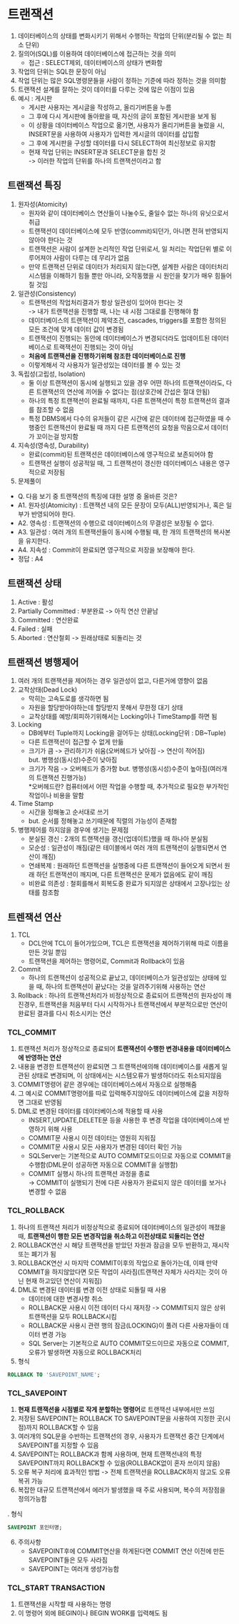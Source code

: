 # 트랜잭션

1. 데이터베이스의 상태를 변화시키기 위해서 수행하는 작업의 단위(분리될 수 없는 최소 단위)
2. 질의어(SQL)를 이용하여 데이터베이스에 접근하는 것을 의미
    - 접근 : SELECT제외, 데이터베이스의 상태가 변화함
3. 작업의 단위는 SQL한 문장이 아님
4. 작업 단위는 많은 SQL명령문들을 사람이 정하는 기준에 따라 정하는 것을 의미함
5. 트랜잭션 설계를 잘하는 것이 데이터를 다루는 것에 많은 이점이 있음
6. 예시 : 게시판
    - 게시판 사용자는 게시글을 작성하고, 올리기버튼을 누름
    - 그 후에 다시 게시판에 돌아왔을 때, 자신의 글이 포함된 게시판을 보게 됨
    - 이 상황을 데이터베이스 작업으로 옮기면, 사용자가 올리기버튼을 눌렀을 시, INSERT문을 사용하여 사용자가 입력한 게시글의 데이터를 삽입함
    - 그 후에 게시판을 구성할 데이터를 다시 SELECT하여 최신정보로 유지함
    - 현재 작업 단위는 INSERT문과 SELECT문을 합친 것
    <br>-> 이러한 작업의 단위를 하나의 트랜잭션이라고 함

## 트랜잭션 특징

1. 원자성(Atomicity)
    - 원자와 같이 데이터베이스 연산들이 나눌수도, 줄일수 없는 하나의 유닛으로서 취급
    - 트랜잭션이 데이터베이스에 모두 반영(commit)되던가, 아니면 전혀 반영되지 않아야 한다는 것
    - 트랜잭션은 사람이 설계한 논리적인 작업 단위로서, 일 처리는 작업단위 별로 이루어져야 사람이 다루는 데 무리가 없음
    - 만약 트랜잭션 단위로 데이터가 처리되지 않는다면, 설계한 사람은 데이터처리시스템을 이해하기 힘들 뿐만 아니라, 오작동했을 시 원인을 찾기가 매우 힘들어질 것임
2. 일관성(Consistency)
    - 트랜잭션의 작업처리결과가 항상 일관성이 있어야 한다는 것
    <br>-> 내가 트랜잭션을 진행할 때, 나는 내 시점 그대로를 진행해야 함
    - 데이터베이스의 트랜잭션이 제약조건, cascades, triggers를 포함한 정의된 모든 조건에 맞게 데이터 값이 변경됨 
    - 트랜잭션이 진행되는 동안에 데이터베이스가 변경되더라도 업데이트된 데이터베이스로 트랙잭션이 진행되는 것이 아님
    - **처음에 트랜잭션을 진행하기위해 참조한 데이터베이스로 진행**
    - 이렇게해서 각 사용자가 일관성있는 데이터를 볼 수 있는 것
3. 독립성(고립성, Isolation)
    - 둘 이상 트랜잭션이 동시에 실행되고 있을 경우 어떤 하나의 트랜잭션이라도, 다른 트랜잭션의 연산에 끼어들 수 없다는 점(상호간에 간섭은 절대 안됨)
    - 하나의 특정 트랜잭션이 완료될 때까지, 다른 트랜잭션이 특정 트랜잭션의 결과를 참조할 수 없음
    - 특정 DBMS에서 다수의 유저들이 같은 시간에 같은 데이터에 접근하였을 때 수행중인 트랜잭션이 완료될 때 까지 다른 트랜잭션의 요청을 막음으로서 데이터가 꼬이는걸 방지함
4. 지속성(영속성, Durability)
    - 완료(commit)된 트랜잭션은 데이터베이스에 영구적으로 보존되어야 함
    - 트랜잭션 실행이 성공적일 때, 그 트랜잭션이 갱신한 데이터베이스 내용은 영구적으로 저장됨
5. 문제풀이
- Q. 다음 보기 중 트랜잭션의 특징에 대한 설명 중 올바른 것은?
- A1. 원자성(Atomicity) : 트랜잭션 내의 모든 문장이 모두(ALL)반영되거나, 혹은 일부가 반영되어야 한다.
- A2. 영속성 : 트랜잭션의 수행으로 데이터베이스의 무결성은 보장될 수 없다.
- A3. 일관성 : 여러 개의 트랜잭션들이 동시에 수행될 때, 한 개의 트랜잭션의 복사본을 유지한다.
- A4. 지속성 : Commit이 완료되면 영구적으로 저장을 보장해야 한다.
- 정답 : A4


## 트랜잭션 상태

1. Active : 활성
2. Partially Committed : 부분완료 -> 아직 연산 안끝남
3. Committed : 연산완료
4. Failed : 실패
5. Aborted : 연산철회 -> 원래상태로 되돌리는 것


## 트랜잭션 병행제어

1. 여러 개의 트랜잭션을 제어하는 경우 일관성이 없고, 다른거에 영향이 없음
2. 교착상태(Dead Lock)
    - 막히는 고속도로를 생각하면 됨
    - 자원을 할당받아야하는데 할당받지 못해서 무한정 대기 상태
    - 교착상태를 예방/회피하기위해서는 Locking이나 TimeStamp를 하면 됨
3. Locking
    - DB에부터 Tuple까지 Locking을 걸어두는 상태(Locking단위 : DB~Tuple)
    - 다른 트랜잭션이 접근할 수 없게 만듦
    - 크기가 큼 -> 관리하기가 쉬움(오버헤드가 낮아짐 -> 연산이 적어짐)
    <br>but. 병행성(동시성)수준이 낮아짐
    - 크기가 작음 -> 오버헤드가 증가함 but. 병행성(동시성)수준이 높아짐(여러개의 트랜잭션 진행가능)
    <br>*오버헤드란? 컴퓨터에서 어떤 작업을 수행할 때, 추가적으로 필요한 부가적인 작업이나 비용을 말함
4. Time Stamp
    - 시간을 정해놓고 순서대로 쓰기
    - but. 순서를 정해놓고 쓰기때문에 직렬의 가능성이 존재함
5. 병행제어를 하지않을 경우에 생기는 문제점
    - 분실된 갱신 : 2개의 트랜잭션을 갱신(업데이트)했을 때 하나아 분실됨
    - 모순성 : 일관성이 깨짐(같은 테이블에서 여러 개의 트랜잭션이 실행되면서 연산이 깨짐)
    - 연쇄복제 : 원래하던 트랜잭션을 실행중에 다른 트랜잭션이 들어오게 되면서 원래 하던 트랜잭션이 깨지며, 다른 트랜잭션은 문제가 없음에도 같이 깨짐
    - 비완료 의존성 : 철회를해서 회복도중 완료가 되지않은 상태에서 고장나있는 상태를 참조함

## 트렌잭션 연산

1. TCL
    - DCL안에 TCL이 들어가있으며, TCL은 트랜잭션을 제어하기위해 따로 이름을 만든 것일 뿐임
    - 트랜잭션을 제어하는 명령어로, Commit과 Rollback이 있음
2. Commit
    - 하나의 트랜잭션이 성공적으로 끝났고, 데이터베이스가 일관성있는 상태에 있을 때, 하나의 트랜잭션이 끝났다는 것을 알려주기위해 사용하는 연산
3. Rollback : 하나의 트랜잭션처리가 비정상적으로 종료되어 트랜잭션의 원자성이 깨진경우, 트랜잭션을 처음부터 다시 시작하거나 트랜잭션에서 부분적으로만 연산이 완료된 결과를 다시 취소시키는 연산

### TCL_COMMIT

1. 트랜잭션 처리가 정상적으로 종료되어 **트랜잭션이 수행한 변경내용을 데이터베이스에 반영하는 연산**
2. 내용을 변경한 트랜잭션이 완료되면 그 트랜잭션에의해 데이터베이스를 새롭게 일관된 상태로 변경되며, 이 상태에서는 시스템오류가 발생하더라도 취소되지않음
3. COMMIT명령어 같은 경우에는 데이터베이스에서 자동으로 실행해줌
4. 그 예시로 COMMIT명령어를 따로 입력해주지않아도 데이터베이스에 값을 저장하면 그대로 반영됨
5. DML로 변경된 데이터를 데이터베이스에 적용할 때 사용
    - INSERT,UPDATE,DELETE문 등을 사용한 후 변경 작업을 데이터베이스에 반영하기 위해 사용
    - COMMIT문 사용시 이전 데이터는 영원히 지워짐
    - COMMIT문 사용시 모든 사용자가 변경된 데이터 확인 가능
    - SQLServer는 기본적으로 AUTO COMMIT모드이므로 자동으로 COMMIT을 수행함(DML문이 성공하면 자동으로 COMMIT을 실행함)
    - COMMIT 실행시 하나의 트랜잭션 과정을 종료
  <br>→ COMMIT이 실행되기 전에 다른 사용자가 완료되지 않은 데이터를 보거나 변경할 수 없음

### TCL_ROLLBACK

1. 하나의 트랜잭션 처리가 비정상적으로 종료되어 데이터베이스의 일관성이 깨졌을때, **트랜잭션이 행한 모든 변경작업을 취소하고 이전상태로 되돌리는 연산**
2. ROLLBACK연산 시 해당 트랜잭션을 받았던 자원과 잠금을 모두 반환하고, 재시작 또는 폐기가 됨
3. ROLLBACK연산 시 마지막 COMMIT이후의 작업으로 돌아가는데, 이때 만약 COMMIT을 하지않았다면 모든 작업이 사라짐(트랜잭션 자체가 사라지는 것이 아닌 현재 하고있던 연산이 지워짐)
4. DML로 변경된 데이터를 변경 이전 상태로 되돌릴 때 사용
    - 데이터에 대한 변경사항 취소
    - ROLLBACK문 사용시 이전 데이터 다시 재저장 -> COMMIT되지 않은 상위 트랜잭션을 모두 ROLLBACK시킴
    - ROLLBACK문 사용시 관련 행의 잠금(LOCKING)이 풀려 다른 사용자들이 데이터 변경 가능
    - SQL Server는 기본적으로 AUTO COMMIT모드이므로 자동으로 COMMIT, 오류가 발생하면 자동으로 ROLLBACK처리
5. 형식
```SQL
ROLLBACK TO 'SAVEPOINT_NAME';
```

### TCL_SAVEPOINT

1. **현재 트랜잭션을 시점별로 작게 분할하는 명령어**로 트랜잭션 내부에서만 쓰임
2. 저장된 SAVEPOINT는 ROLLBACK TO SAVEPOINT문을 사용하여 지정한 곳(시점)까지 ROLLBACK할 수 있음
3. 여러개의 SQL문을 수반하는 트랜잭션의 경우, 사용자가 트랜잭션 중간 단계에서 SAVEPOINT를 지정할 수 있음
4. SAVEPOINT는 ROLLBACK과 함께 사용하며, 현재 트랜잭션내의 특정 SAVEPOINT까지 ROLLBACK할 수 있음(ROLLBACK없이 혼자 쓰이지 않음)
5. 오류 복구 처리에 효과적인 방법 -> 전체 트랜잭션을 ROLLBACK하지 않고도 오류 복귀 가능
6. 복잡한 대규모 트랜잭션에서 에러가 발생했을 때 주로 사용되며, 복수의 저장점을 정의가능함

. 형식
```SQL
SAVEPOINT 포인터명;
```

6. 주의사항
    - SAVEPOINT후에 COMMIT연산을 하게된다면 COMMIT 연산 이전에 만든 SAVEPOINT들은 모두 사라짐
    - SAVEPOINT는 여러개 생성가능함

### TCL_START TRANSACTION

1. 트랜잭션을 시작할 때 사용하는 명령
2. 이 명령어 외에 BEGIN이나 BEGIN WORK를 입력해도 됨